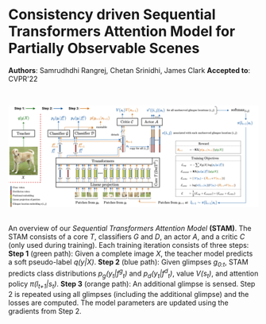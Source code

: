 # Consistency driven Sequential Transformers Attention Model for Partially Observable Scenes
**Authors**: Samrudhdhi Rangrej, Chetan Srinidhi, James Clark
**Accepted to**: CVPR'22
&nbsp;

&nbsp;

![architecture](./figures/architecture.png)
&nbsp;

An overview of our *Sequential Transformers Attention Model* **(STAM)**. The STAM consists of a core *T*, classifiers *G* and *D*, an actor *A*, and a critic *C* (only used during training). Each training iteration consists of three steps: **Step 1** (green path): Given a complete image *X*, the teacher model predicts a soft pseudo-label *q(y|X)*. **Step 2** (blue path): Given glimpses *g<sub>0:t</sub>*, STAM predicts class distributions *p<sub>g</sub>(y<sub>t</sub>|f<sup>g</sup><sub>t</sub>)* and *p<sub>d</sub>(y<sub>t</sub>|f<sup>d</sup><sub>t</sub>)*, value *V(s<sub>t</sub>)*, and attention policy *&pi;(l<sub>t+1</sub>|s<sub>t</sub>)*. **Step 3** (orange path): An additional glimpse is sensed. Step 2 is repeated using all glimpses (including the additional glimpse) and the losses are computed. The model parameters are updated using the gradients from Step 2.
